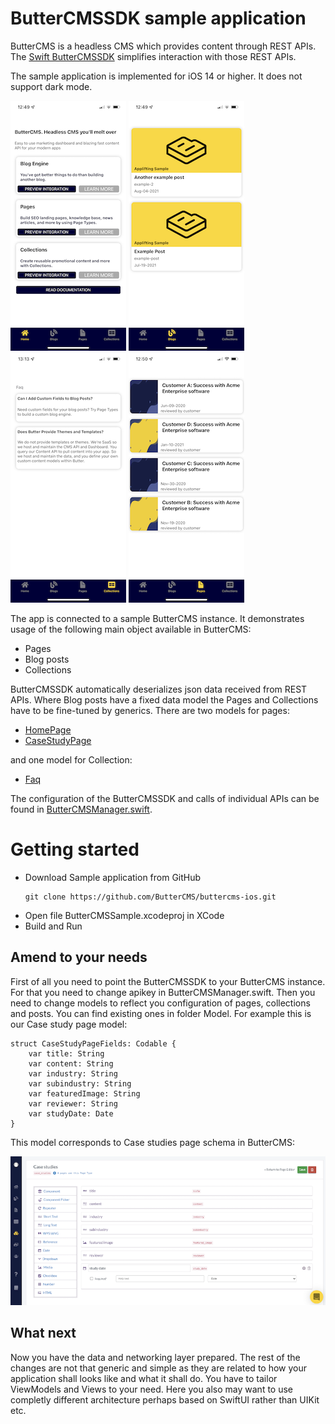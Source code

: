 # ButterCMSSDK sample application
ButterCMS is a headless CMS which provides content through REST APIs. The [Swift ButterCMSSDK](https://github.com/ButterCMS/buttercms-swift) simplifies interaction with those REST APIs. 

The sample application is implemented for iOS 14 or higher. It does not support dark mode. 

![Screenshot](screenshot/home.PNG)
![Screenshot](screenshot/blogs.PNG)
![Screenshot](screenshot/collections.PNG)
![Screenshot](screenshot/pages.PNG)

The app is connected to a sample ButterCMS instance. It demonstrates usage of the following main object available in ButterCMS:

* Pages
* Blog posts
* Collections

ButterCMSSDK automatically deserializes json data received from REST APIs. Where Blog posts have a fixed data model the Pages and Collections have to be fine-tuned by generics. There are two models for pages:

* [HomePage](ButterCMSSample/Model/HomePageFields.swift) 
* [CaseStudyPage](ButterCMSSample/Model/CaseStudyPageFields.swift) 

and one model for Collection:
    
* [Faq](ButterCMSSample/Model/FaqCollectionItem.swift)
    
The configuration of the ButterCMSSDK and calls of individual APIs can be found in [ButterCMSManager.swift](ButterCMSSample/Managers/ButterCMSManager.swift).

# Getting started
 - Download Sample application from GitHub
    ```
    git clone https://github.com/ButterCMS/buttercms-ios.git
    ``` 
 - Open file ButterCMSSample.xcodeproj in XCode
 - Build and Run

## Amend to your needs

First of all you need to point the ButterCMSSDK to your ButterCMS instance. For that you need to change apikey in ButterCMSManager.swift. Then you need to change models to reflect you configuration of pages, collections and posts. You can find existing ones in folder Model. For example this is our Case study page model:

```
struct CaseStudyPageFields: Codable {
    var title: String
    var content: String
    var industry: String
    var subindustry: String
    var featuredImage: String
    var reviewer: String
    var studyDate: Date
}
```

This model corresponds to Case studies page schema in ButterCMS:

![Screenshot](screenshot/casestudiesschema.png)

## What next
Now you have the data and networking layer prepared. The rest of the changes are not that generic and simple as they are related to how your application shall looks like and what it shall do. You have to tailor ViewModels and Views to your need. Here you also may want to use completly different architecture perhaps based on SwiftUI rather than UIKit etc. 

